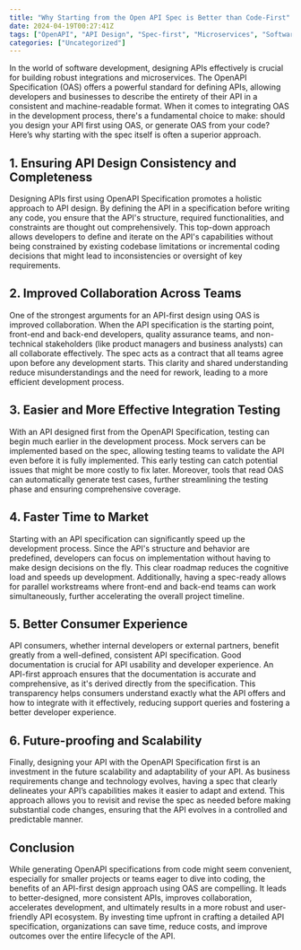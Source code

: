 ```yaml
---
title: "Why Starting from the Open API Spec is Better than Code-First"
date: 2024-04-19T00:27:41Z
tags: ["OpenAPI", "API Design", "Spec-first", "Microservices", "Software Development"]
categories: ["Uncategorized"]
---
```


<!-- wp:paragraph -->
<p>In the world of software development, designing APIs effectively is crucial for building robust integrations and microservices. The OpenAPI Specification (OAS) offers a powerful standard for defining APIs, allowing developers and businesses to describe the entirety of their API in a consistent and machine-readable format. When it comes to integrating OAS in the development process, there's a fundamental choice to make: should you design your API first using OAS, or generate OAS from your code? Here’s why starting with the spec itself is often a superior approach.</p>
<!-- /wp:paragraph -->

<!-- wp:heading -->
<h2 class="wp-block-heading">1. Ensuring API Design Consistency and Completeness</h2>
<!-- /wp:heading -->

<!-- wp:paragraph -->
<p>Designing APIs first using OpenAPI Specification promotes a holistic approach to API design. By defining the API in a specification before writing any code, you ensure that the API's structure, required functionalities, and constraints are thought out comprehensively. This top-down approach allows developers to define and iterate on the API's capabilities without being constrained by existing codebase limitations or incremental coding decisions that might lead to inconsistencies or oversight of key requirements.</p>
<!-- /wp:paragraph -->

<!-- wp:heading -->
<h2 class="wp-block-heading">2. Improved Collaboration Across Teams</h2>
<!-- /wp:heading -->

<!-- wp:paragraph -->
<p>One of the strongest arguments for an API-first design using OAS is improved collaboration. When the API specification is the starting point, front-end and back-end developers, quality assurance teams, and non-technical stakeholders (like product managers and business analysts) can all collaborate effectively. The spec acts as a contract that all teams agree upon before any development starts. This clarity and shared understanding reduce misunderstandings and the need for rework, leading to a more efficient development process.</p>
<!-- /wp:paragraph -->

<!-- wp:heading -->
<h2 class="wp-block-heading">3. Easier and More Effective Integration Testing</h2>
<!-- /wp:heading -->

<!-- wp:paragraph -->
<p>With an API designed first from the OpenAPI Specification, testing can begin much earlier in the development process. Mock servers can be implemented based on the spec, allowing testing teams to validate the API even before it is fully implemented. This early testing can catch potential issues that might be more costly to fix later. Moreover, tools that read OAS can automatically generate test cases, further streamlining the testing phase and ensuring comprehensive coverage.</p>
<!-- /wp:paragraph -->

<!-- wp:heading -->
<h2 class="wp-block-heading">4. Faster Time to Market</h2>
<!-- /wp:heading -->

<!-- wp:paragraph -->
<p>Starting with an API specification can significantly speed up the development process. Since the API's structure and behavior are predefined, developers can focus on implementation without having to make design decisions on the fly. This clear roadmap reduces the cognitive load and speeds up development. Additionally, having a spec-ready allows for parallel workstreams where front-end and back-end teams can work simultaneously, further accelerating the overall project timeline.</p>
<!-- /wp:paragraph -->

<!-- wp:heading -->
<h2 class="wp-block-heading">5. Better Consumer Experience</h2>
<!-- /wp:heading -->

<!-- wp:paragraph -->
<p>API consumers, whether internal developers or external partners, benefit greatly from a well-defined, consistent API specification. Good documentation is crucial for API usability and developer experience. An API-first approach ensures that the documentation is accurate and comprehensive, as it's derived directly from the specification. This transparency helps consumers understand exactly what the API offers and how to integrate with it effectively, reducing support queries and fostering a better developer experience.</p>
<!-- /wp:paragraph -->

<!-- wp:heading -->
<h2 class="wp-block-heading">6. Future-proofing and Scalability</h2>
<!-- /wp:heading -->

<!-- wp:paragraph -->
<p>Finally, designing your API with the OpenAPI Specification first is an investment in the future scalability and adaptability of your API. As business requirements change and technology evolves, having a spec that clearly delineates your API’s capabilities makes it easier to adapt and extend. This approach allows you to revisit and revise the spec as needed before making substantial code changes, ensuring that the API evolves in a controlled and predictable manner.</p>
<!-- /wp:paragraph -->

<!-- wp:heading -->
<h2 class="wp-block-heading">Conclusion</h2>
<!-- /wp:paragraph -->

<!-- wp:paragraph -->
<p>While generating OpenAPI specifications from code might seem convenient, especially for smaller projects or teams eager to dive into coding, the benefits of an API-first design approach using OAS are compelling. It leads to better-designed, more consistent APIs, improves collaboration, accelerates development, and ultimately results in a more robust and user-friendly API ecosystem. By investing time upfront in crafting a detailed API specification, organizations can save time, reduce costs, and improve outcomes over the entire lifecycle of the API.</p>
<!-- /wp:paragraph -->
